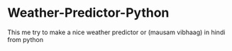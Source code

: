 # Weather-Predictor-Python
This me try to make a nice weather predictor or (mausam vibhaag) in hindi from python
